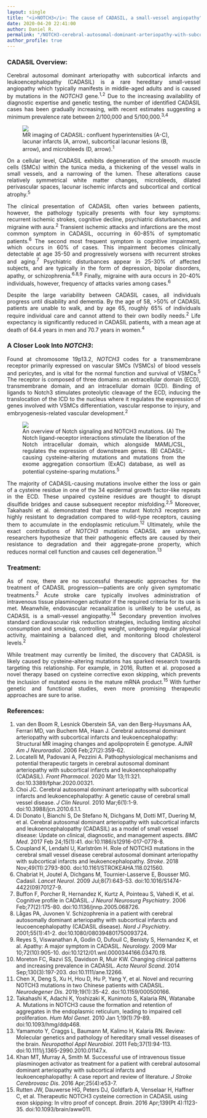 ```yaml
---
layout: single
title: "<i>NOTCH3</i>: The cause of CADASIL, a small-vessel angiopathy"
date: 2020-04-20 22:41:00
author: Daniel R.
permalink: "/NOTCH3-cerebral-autosomal-dominant-arteriopathy-with-subcortical-infarcts-and-leukoencephalopathy/"
author_profile: true
---
```

### CADASIL Overview:

<div style="text-align: justify"><p> Cerebral autosomal dominant arteriopathy with subcortical infarcts and leukoencephalopathy (CADASIL) is a rare hereditary small-vessel angiopathy which typically manifests in middle-aged adults and is caused by mutations in the <i>NOTCH3</i> gene.<sup>1,2</sup> Due to the increasing availability of diagnostic expertise and genetic testing, the number of identified CADASIL cases has been gradually increasing, with recent estimates suggesting a minimum prevalence rate between 2/100,000 and 5/100,000.<sup>3,4</sup></p></div>

<figure>
  <img src="http://www.ajnr.org/content/ajnr/27/2/359/F1.large.jpg">
    <figcaption> MR imaging of CADASIL: confluent hyperintensities (A-C), lacunar infarcts (A, arrow), subcortical lacunar lesions (B, arrow), and microbleeds (D, arrow).<sup>1</sup></figcaption>
</figure>

<div style="text-align: justify"><p>On a cellular level, CADASIL exhibits degeneration of the smooth muscle cells (SMCs) within the tunica media, a thickening of the vessel walls in small vessels, and a narrowing of the lumen. These alterations cause relatively symmetrical white matter changes, microbleeds, dilated perivascular spaces, lacunar ischemic infarcts and subcortical and cortical atrophy.<sup>5</sup></p>

<p>The clinical presentation of CADASIL often varies between patients, however, the pathology typically presents with four key symptoms: recurrent ischemic strokes, cognitive decline, psychiatric disturbances, and migraine with aura.<sup>2</sup> Transient ischemic attacks and infarctions are the most common symptom in CADASIL, occurring in 60-85% of symptomatic patients.<sup>6</sup> The second most frequent symptom is cognitive impairment, which occurs in 60% of cases. This impairment becomes clinically detectable at age 35-50 and progressively worsens with recurrent strokes and aging.<sup>7</sup> Psychiatric disturbances appear in 25-30% of affected subjects, and are typically in the form of depression, bipolar disorders, apathy, or schizophrenia.<sup>6.8,9</sup> Finally, migraine with aura occurs in 20-40% individuals, however, frequency of attacks varies among cases.<sup>6</sup></p>

<p>Despite the large variability between CADASIL cases, all individuals progress until disability and dementia. By the age of 58, >50% of CADASIL patients are unable to walk, and by age 65, roughly 65% of individuals require individual care and cannot attend to their own bodily needs.<sup>2</sup> Life expectancy is significantly reduced in CADASIL patients, with a mean age at death of 64.4 years in men and 70.7 years in women.<sup>4</sup></p></div>

### A Closer Look Into <i>NOTCH3</i>:

<div style="text-align: justify"><p>Found at chromosome 19p13.2, <i>NOTCH3</i> codes for a transmembrane receptor primarily expressed on vascular SMCs (VSMCs) of blood vessels and pericytes, and is vital for the normal function and survival of VSMCs.<sup>5</sup> The receptor is composed of three domains: an extracellular domain (ECD), transmembrane domain, and an intracellular domain (ICD). Binding of ligands to Notch3 stimulates proteolytic cleavage of the ECD, inducing the translocation of the ICD to the nucleus where it regulates the expression of genes involved with VSMCs differentiation, vascular response to injury, and embryogenesis-related vascular development.<sup>2</sup></p>

<figure>
  <img src="https://i.imgur.com/qQUWvxf.jpg">
    <figcaption>An overview of Notch signaling and NOTCH3 mutations. (A) The Notch ligand-receptor interactions stimulate the liberation of the Notch intracellular domain, which alongside MAML/CSL, regulates the expression of downstream genes. (B) CADASIL-causing cysteine-altering mutations and mutations from the exome aggregation consortium (ExAC) database, as well as potential cysteine-sparing mutations.<sup>5</sup></figcaption>
</figure>

<p>The majority of CADASIL-causing mutations involve either the loss or gain of a cysteine residue in one of the 34 epidermal growth factor-like repeats in the ECD. These unpaired cysteine residues are thought to disrupt disulfide bridges and cause subsequent receptor misfolding.<sup>2,5</sup> Moreover, Takahashi et al. demonstrated that these mutant Notch3 receptors are highly resistant to degradation compared to wild-type receptors, causing them to accumulate in the endoplasmic reticulum.<sup>12</sup> Ultimately, while the exact contributions of <i>NOTCH3</i> mutations CADASIL are unknown, researchers hypothesize that their pathogenic effects are caused by their resistance to degradation and their aggregate-prone property, which reduces normal cell function and causes cell degeneration.<sup>13</sup></p>

</div>

### Treatment:
<div style="text-align: justify"><p>As of now, there are no successful therapeutic approaches for the treatment of CADASIL progression—patients are only given symptomatic treatments.<sup>2</sup> Acute stroke care typically involves administration of intravenous tissue plasminogen activator if the required criteria for its use is met. Meanwhile, endovascular recanalization is unlikely to be useful, as CADASIL is a small-vessel angiopathy.<sup>14</sup> Secondary prevention involves standard cardiovascular risk reduction strategies, including limiting alcohol consumption and smoking, controlling weight, undergoing regular physical activity, maintaining a balanced diet, and monitoring blood cholesterol levels.<sup>2</sup></p>

<p>While treatment may currently be limited, the discovery that CADASIL is likely caused by cysteine-altering mutations has sparked research towards targeting this relationship. For example, in 2016, Rutten et al. proposed a novel therapy based on cysteine corrective exon skipping, which prevents the inclusion of mutated exons in the mature mRNA product.<sup>15</sup> With further genetic and functional studies, even more promising therapeutic approaches are sure to arise.</p></div>

### References:
1. van den Boom R, Lesnick Oberstein SA, van den Berg-Huysmans AA, Ferrari MD, van Buchem MA, Haan J. Cerebral autosomal dominant arteriopathy with subcortical infarcts and leukoencephalopathy: Structural MR imaging changes and apolipoprotein E genotype. _AJNR Am J Neuroradiol_. 2006 Feb;27(2):359-62.
2. Locatelli M, Padovani A, Pezzini A. Pathophysiological mechanisms and potential therapeutic targets in cerebral autosomal dominant arteriopathy with subcortical infarcts and leukoencephalopathy (CADASIL). _Front Pharmacol_. 2020 Mar 13;11:321. doi:10.3389/fphar.2020.00321.
3. Choi JC. Cerebral autosomal dominant arteriopathy with subcortical infarcts and leukoencephalopathy: A genetic cause of cerebral small vessel disease. _J Clin Neurol_. 2010 Mar;6(1):1-9. doi:10.3988/jcn.2010.6.1.1.
4. Di Donato I, Bianchi S, De Stefano N, Dichgans M, Dotti MT, Duering M, et al. Cerebral autosomal dominant arteriopathy with subcortical infarcts and leukoencephalopathy (CADASIL) as a model of small vessel disease: Update on clinical, diagnostic, and management aspects. _BMC Med_. 2017 Feb 24;15(1):41. doi:10.1186/s12916-017-0778-8.
5. Coupland K, Lendahl U, Karlström H. Role of NOTCH3 mutations in the cerebral small vessel disease cerebral autosomal dominant arteriopathy with subcortical infarcts and leukoencephalopathy. _Stroke_. 2018 Nov;49(11):2793-800. doi:10.1161/STROKEAHA.118.021560.
6. Chabriat H, Joutel A, Dichgans M, Tournier-Lasserve E, Bousser MG. Cadasil. _Lancet Neurol_. 2009 Jul;8(7):643-53. doi:10.1016/S1474-4422(09)70127-9.
7. Buffon F, Porcher R, Hernandez K, Kurtz A, Pointeau S, Vahedi K, et al. Cognitive profile in CADASIL. _J Neurol Neurosurg Psychiatry_. 2006 Feb;77(2):175-80. doi:10.1136/jnnp.2005.068726.
8. Lågas PA, Juvonen V. Schizophrenia in a patient with cerebral autosomally dominant arteriopathy with subcortical infarcts and leucoencephalopathy (CADASIL disease). _Nord J Psychiatry_. 2001;55(1):41-2. doi:10.1080/080394801750093724.
9. Reyes S, Viswanathan A, Godin O, Dufouil C, Benisty S, Hernandez K, et al. Apathy: A major symptom in CADASIL. _Neurology_. 2009 Mar 10;72(10):905-10. doi:10.1212/01.wnl.0000344166.03470.f8.
10. Moreton FC, Razvi SS, Davidson R, Muir KW. Changing clinical patterns and increasing prevalence in CADASIL. _Acta Neurol Scand_. 2014 Sep;130(3):197-203. doi:10.1111/ane.12266.
11. Chen X, Deng S, Xu H, Hou D, Hu P, Yang Y, et al. Novel and recurring NOTCH3 mutations in two Chinese patients with CADASIL. _Neurodegener Dis_. 2019;19(1):35-42. doi:10.1159/000500166.
12. Takahashi K, Adachi K, Yoshizaki K, Kunimoto S, Kalaria RN, Watanabe A. Mutations in NOTCH3 cause the formation and retention of aggregates in the endoplasmic reticulum, leading to impaired cell proliferation. _Hum Mol Genet_. 2010 Jan 1;19(1):79-89. doi:10.1093/hmg/ddp468.
13. Yamamoto Y, Craggs L, Baumann M, Kalimo H, Kalaria RN. Review: Molecular genetics and pathology of hereditary small vessel diseases of the brain. _Neuropathol Appl Neurobiol_. 2011 Feb;37(1):94-113. doi:10.1111/j.1365-2990.2010.01147.x.
14. Khan MT, Murray A, Smith M. Successful use of intravenous tissue plasminogen activator as treatment for a patient with cerebral autosomal dominant arteriopathy with subcortical infarcts and leukoencephalopathy: A case report and review of literature. _J Stroke Cerebrovasc Dis_. 2016 Apr;25(4):e53-7.
15. Rutten JW, Dauwerse HG, Peters DJ, Goldfarb A, Venselaar H, Haffner C, et al. Therapeutic NOTCH3 cysteine correction in CADASIL using exon skipping: In vitro proof of concept. _Brain_. 2016 Apr;139(Pt 4):1123-35. doi:10.1093/brain/aww011.
